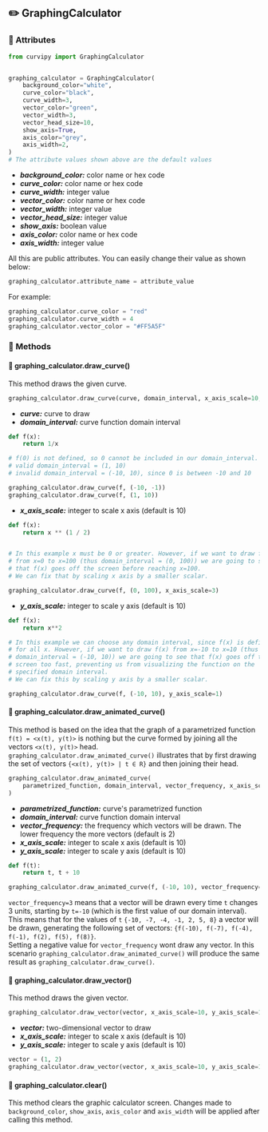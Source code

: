 ## :pencil2: GraphingCalculator

### :pushpin: Attributes

```python
from curvipy import GraphingCalculator


graphing_calculator = GraphingCalculator(
    background_color="white",
    curve_color="black",
    curve_width=3,
    vector_color="green",
    vector_width=3,
    vector_head_size=10,
    show_axis=True,
    axis_color="grey",
    axis_width=2,
)
# The attribute values shown above are the default values 
```

- _**background_color:**_ color name or hex code
- _**curve_color:**_ color name or hex code
- _**curve_width:**_ integer value
- _**vector_color:**_ color name or hex code
- _**vector_width:**_ integer value
- _**vector_head_size:**_ integer value
- _**show_axis:**_ boolean value
- _**axis_color:**_ color name or hex code
- _**axis_width:**_ integer value


All this are public attributes. You can easily change their value as shown below:

```python
graphing_calculator.attribute_name = attribute_value
```

For example:

```python
graphing_calculator.curve_color = "red"
graphing_calculator.curve_width = 4
graphing_calculator.vector_color = "#FF5A5F"
```

### :pushpin: Methods

#### :round_pushpin: graphing_calculator.draw_curve()

This method draws the given curve.

```python
graphing_calculator.draw_curve(curve, domain_interval, x_axis_scale=10, y_axis_scale=10)
```

- _**curve:**_ curve to draw
- _**domain_interval:**_ curve function domain interval

```python
def f(x):
    return 1/x 

# f(0) is not defined, so 0 cannot be included in our domain_interval.
# valid domain_interval = (1, 10)
# invalid domain_interval = (-10, 10), since 0 is between -10 and 10

graphing_calculator.draw_curve(f, (-10, -1))
graphing_calculator.draw_curve(f, (1, 10))
```

- _**x_axis_scale:**_ integer to scale x axis (default is 10)

```python
def f(x):
    return x ** (1 / 2)


# In this example x must be 0 or greater. However, if we want to draw f(x)
# from x=0 to x=100 (thus domain_interval = (0, 100)) we are going to see
# that f(x) goes off the screen before reaching x=100.
# We can fix that by scaling x axis by a smaller scalar.

graphing_calculator.draw_curve(f, (0, 100), x_axis_scale=3)
```

- _**y_axis_scale:**_  integer to scale y axis (default is 10)

```python
def f(x):
    return x**2 

# In this example we can choose any domain interval, since f(x) is defined
# for all x. However, if we want to draw f(x) from x=-10 to x=10 (thus
# domain_interval = (-10, 10)) we are going to see that f(x) goes off the 
# screen too fast, preventing us from visualizing the function on the 
# specified domain interval.
# We can fix this by scaling y axis by a smaller scalar.

graphing_calculator.draw_curve(f, (-10, 10), y_axis_scale=1)
```

#### :round_pushpin: graphing_calculator.draw_animated_curve()

This method is based on the idea that the graph of a parametrized function ```f(t) = <x(t), y(t)>``` is nothing but the curve formed by joining all the vectors ```<x(t), y(t)>``` head. <br>
```graphing_calculator.draw_animated_curve()``` illustrates that by first drawing the set of vectors ```{<x(t), y(t)> | t ∈ R}``` and then joining their head.

```python
graphing_calculator.draw_animated_curve(
    parametrized_function, domain_interval, vector_frequency, x_axis_scale, y_axis_scale
)
```

- _**parametrized_function:**_ curve's parametrized function
- _**domain_interval:**_ curve function domain interval
- _**vector_frequency:**_ the frequency which vectors will be drawn. The lower frequency the more vectors (default is 2)
- _**x_axis_scale:**_ integer to scale x axis (default is 10)
- _**y_axis_scale:**_  integer to scale y axis (default is 10)

```python
def f(t):
    return t, t + 10

graphing_calculator.draw_animated_curve(f, (-10, 10), vector_frequency=3)
```

```vector_frequency=3``` means that a vector will be drawn every time ```t``` changes 3 units, starting by ```t=-10``` (which is the first value of our domain interval). This means that for the values of ```t``` ```{-10, -7, -4, -1, 2, 5, 8}``` a vector will be drawn, generating the following set of vectors: ```{f(-10), f(-7), f(-4), f(-1), f(2), f(5), f(8)}```. <br>
Setting a negative value for ```vector_frequency``` wont draw any vector. In this scenario ```graphing_calculator.draw_animated_curve()``` will produce the same result as ```graphing_calculator.draw_curve()```.


#### :round_pushpin: graphing_calculator.draw_vector()

This method draws the given vector.

```python
graphing_calculator.draw_vector(vector, x_axis_scale=10, y_axis_scale=10)
```

- _**vector:**_ two-dimensional vector to draw
- _**x_axis_scale:**_ integer to scale x axis (default is 10)
- _**y_axis_scale:**_  integer to scale y axis (default is 10)

```python
vector = (1, 2)
graphing_calculator.draw_vector(vector, x_axis_scale=10, y_axis_scale=10)
```

#### :round_pushpin: graphing_calculator.clear()

This method clears the graphic calculator screen. Changes made to ```background_color```, ```show_axis```, ```axis_color``` and ```axis_width``` will be applied after calling this method.